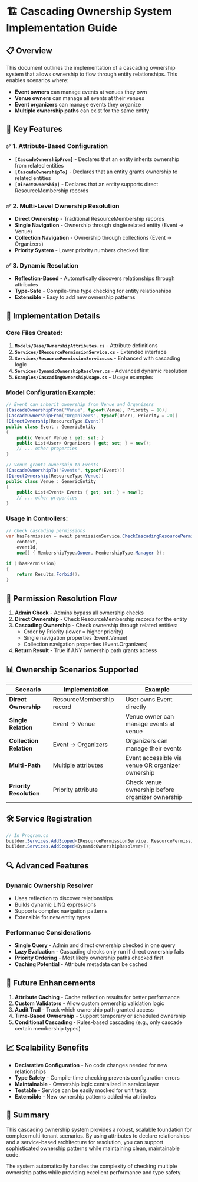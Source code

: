 # 🏗️ Cascading Ownership System Implementation Guide

## 📋 **Overview**

This document outlines the implementation of a cascading ownership system that allows ownership to flow through entity relationships. This enables scenarios where:

- **Event owners** can manage events at venues they own
- **Venue owners** can manage all events at their venues
- **Event organizers** can manage events they organize
- **Multiple ownership paths** can exist for the same entity

## 🎯 **Key Features**

### ✅ **1. Attribute-Based Configuration**
- **`[CascadeOwnershipFrom]`** - Declares that an entity inherits ownership from related entities
- **`[CascadeOwnershipTo]`** - Declares that an entity grants ownership to related entities  
- **`[DirectOwnership]`** - Declares that an entity supports direct ResourceMembership records

### ✅ **2. Multi-Level Ownership Resolution**
- **Direct Ownership** - Traditional ResourceMembership records
- **Single Navigation** - Ownership through single related entity (Event → Venue)
- **Collection Navigation** - Ownership through collections (Event → Organizers)
- **Priority System** - Lower priority numbers checked first

### ✅ **3. Dynamic Resolution**
- **Reflection-Based** - Automatically discovers relationships through attributes
- **Type-Safe** - Compile-time type checking for entity relationships
- **Extensible** - Easy to add new ownership patterns

## 🔧 **Implementation Details**

### **Core Files Created:**

1. **`Models/Base/OwnershipAttributes.cs`** - Attribute definitions
2. **`Services/IResourcePermissionService.cs`** - Extended interface 
3. **`Services/ResourcePermissionService.cs`** - Enhanced with cascading logic
4. **`Services/DynamicOwnershipResolver.cs`** - Advanced dynamic resolution
5. **`Examples/CascadingOwnershipUsage.cs`** - Usage examples

### **Model Configuration Example:**

```csharp
// Event can inherit ownership from Venue and Organizers
[CascadeOwnershipFrom("Venue", typeof(Venue), Priority = 10)]
[CascadeOwnershipFrom("Organizers", typeof(User), Priority = 20)]
[DirectOwnership(ResourceType.Event)]
public class Event : GenericEntity
{
    public Venue? Venue { get; set; }
    public List<User> Organizers { get; set; } = new();
    // ... other properties
}

// Venue grants ownership to Events
[CascadeOwnershipTo("Events", typeof(Event))]
[DirectOwnership(ResourceType.Venue)]
public class Venue : GenericEntity
{
    public List<Event> Events { get; set; } = new();
    // ... other properties
}
```

### **Usage in Controllers:**

```csharp
// Check cascading permissions
var hasPermission = await permissionService.CheckCascadingResourcePermissionAsync<Event>(
    context, 
    eventId, 
    new[] { MembershipType.Owner, MembershipType.Manager });

if (!hasPermission)
{
    return Results.Forbid();
}
```

## 🔄 **Permission Resolution Flow**

1. **Admin Check** - Admins bypass all ownership checks
2. **Direct Ownership** - Check ResourceMembership records for the entity
3. **Cascading Ownership** - Check ownership through related entities:
   - Order by Priority (lower = higher priority)
   - Single navigation properties (Event.Venue)
   - Collection navigation properties (Event.Organizers)
4. **Return Result** - True if ANY ownership path grants access

## 📊 **Ownership Scenarios Supported**

| Scenario | Implementation | Example |
|----------|----------------|---------|
| **Direct Ownership** | ResourceMembership record | User owns Event directly |
| **Single Relation** | Event → Venue | Venue owner can manage events at venue |
| **Collection Relation** | Event → Organizers | Organizers can manage their events |
| **Multi-Path** | Multiple attributes | Event accessible via venue OR organizer ownership |
| **Priority Resolution** | Priority attribute | Check venue ownership before organizer ownership |

## 🛠️ **Service Registration**

```csharp
// In Program.cs
builder.Services.AddScoped<IResourcePermissionService, ResourcePermissionService>();
builder.Services.AddScoped<DynamicOwnershipResolver>();
```

## 🔍 **Advanced Features**

### **Dynamic Ownership Resolver**
- Uses reflection to discover relationships
- Builds dynamic LINQ expressions
- Supports complex navigation patterns
- Extensible for new entity types

### **Performance Considerations**
- **Single Query** - Admin and direct ownership checked in one query
- **Lazy Evaluation** - Cascading checks only run if direct ownership fails
- **Priority Ordering** - Most likely ownership paths checked first
- **Caching Potential** - Attribute metadata can be cached

## 🚀 **Future Enhancements**

1. **Attribute Caching** - Cache reflection results for better performance
2. **Custom Validators** - Allow custom ownership validation logic
3. **Audit Trail** - Track which ownership path granted access
4. **Time-Based Ownership** - Support temporary or scheduled ownership
5. **Conditional Cascading** - Rules-based cascading (e.g., only cascade certain membership types)

## 📈 **Scalability Benefits**

- **Declarative Configuration** - No code changes needed for new relationships
- **Type Safety** - Compile-time checking prevents configuration errors
- **Maintainable** - Ownership logic centralized in service layer
- **Testable** - Service can be easily mocked for unit tests
- **Extensible** - New ownership patterns added via attributes

## 🎉 **Summary**

This cascading ownership system provides a robust, scalable foundation for complex multi-tenant scenarios. By using attributes to declare relationships and a service-based architecture for resolution, you can support sophisticated ownership patterns while maintaining clean, maintainable code.

The system automatically handles the complexity of checking multiple ownership paths while providing excellent performance and type safety.
